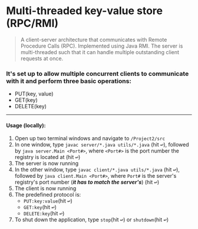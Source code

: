 # Multi-threaded key-value store (RPC/RMI) #
> A client-server architecture that communicates with Remote Procedure Calls (RPC). Implemented using Java RMI. The server is multi-threaded such that it can handle multiple outstanding client requests at once.
### It's set up to allow multiple concurrent clients to communicate with it and perform three basic operations:
- PUT(key, value)
- GET(key)
- DELETE(key)
- - -
#### Usage (locally):
1) Open up two terminal windows and navigate to `/Project2/src`
2) In one window, type `javac server/*.java utils/*.java` (hit <kbd>↩</kbd>), followed by `java server.Main <Port#>`, where `<Port#>` is the port number the registry is located at (hit <kbd>↩</kbd>)
3) The server is now running
4) In the other window, type `javac client/*.java utils/*.java` (hit <kbd>↩</kbd>), followed by `java client.Main <Port#>`, where `Port#` is the server's registry's port number (***it has to match the server's***) (hit <kbd>↩</kbd>)
5) The client is now running
6) The predefined protocol is:
    * `PUT:key:value`(hit <kbd>↩</kbd>)
    * `GET:key`(hit <kbd>↩</kbd>)
    * `DELETE:key`(hit <kbd>↩</kbd>)
7) To shut down the application, type `stop`(hit <kbd>↩</kbd>) or `shutdown`(hit <kbd>↩</kbd>)
